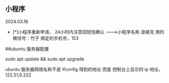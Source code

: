 ## 小程序
2024.03.18
- [*]小程序重新申请， 24小时内注意回短信确认
--->小程序名称 波崚克
用的微信号：竹子
绑定的手机号，153

##ubuntu 服务器配置

sudo apt update && sudo apt upgrade

ubuntu 服务器网络名称不是 ifconfig 得到的地址
而是 控制台上显示的 ip 地址， 122,51,6.222

